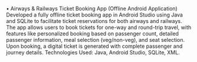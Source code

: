 •	Airways & Railways Ticket Booking App (Offline Android Application)
Developed a fully offline ticket booking app in Android Studio using Java and SQLite to facilitate ticket reservations for both airways and railways. The app allows users to book tickets for one-way and round-trip travel, with features like personalized booking based on passenger count, detailed passenger information, meal selection (veg/non-veg), and seat selection. Upon booking, a digital ticket is generated with complete passenger and journey details.
Technologies Used: Java, Android Studio, SQLite, XML.

